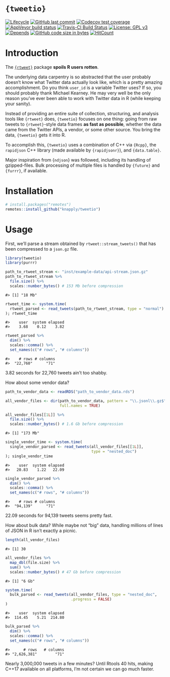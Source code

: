 
<!-- README.Rmd generates README.md. -->

# `{tweetio}`

<!-- badges: start -->

[![Lifecycle](https://img.shields.io/badge/lifecycle-experimental-orange.svg)](https://www.tidyverse.org/lifecycle/#experimental)
[![GitHub last
commit](https://img.shields.io/github/last-commit/knapply/tweetio.svg)](https://github.com/knapply/tweetio/commits/master)
[![Codecov test
coverage](https://codecov.io/gh/knapply/tweetio/branch/master/graph/badge.svg)](https://codecov.io/gh/knapply/tweetio?branch=master)
[![AppVeyor build
status](https://ci.appveyor.com/api/projects/status/github/knapply/tweetio?branch=master&svg=true)](https://ci.appveyor.com/project/knapply/tweetio)
[![Travis-CI Build
Status](https://travis-ci.org/knapply/tweetio.svg?branch=master)](https://travis-ci.org/knapply/tweetio)
[![License: GPL
v3](https://img.shields.io/badge/License-GPLv3-blue.svg)](https://www.gnu.org/licenses/gpl-3.0)
[![Depends](https://img.shields.io/badge/Depends-GNU_R%3E=3.6-blue.svg)](https://www.r-project.org/)
[![GitHub code size in
bytes](https://img.shields.io/github/languages/code-size/knapply/tweetio.svg)](https://github.com/knapply/tweetio)
[![HitCount](http://hits.dwyl.io/knapply/tweetio.svg)](http://hits.dwyl.io/knapply/tweetio)
<!-- badges: end -->

# Introduction

The [`{rtweet}`](https://rtweet.info/) package **spoils R users
rotten**.

The underlying data carpentry is so abstracted that the user probably
doesn’t know what Twitter data actually look like, which is a pretty
amazing accomplishment. Do you think `user_id` is a variable Twitter
uses? If so, you should probably thank Michael Kearney. He may very well
be the only reason you’ve ever been able to work with Twitter data in R
(while keeping your sanity).

Instead of providing an entire suite of collection, structuring, and
analysis tools like `{rtweet}` does, `{tweetio}` focuses on one thing:
going from raw tweets to `{rtweet}`-style data frames **as fast as
possible**, whether the data came from the Twitter APIs, a vendor, or
some other source. You bring the data, `{tweetio}` gets it into R.

To accomplish this, `{tweetio}` uses a combination of C++ via `{Rcpp}`,
the `rapidjson` C++ library (made available by `{rapidjsonr}`), and
`{data.table}`.

Major inspiration from {`ndjson`} was followed, including its handling
of gzipped-files. Bulk processing of multiple files is handled by
`{future}` and `{furrr}`, if available.

# Installation

``` r
# install.packages("remotes")
remotes::install_github("knapply/tweetio")
```

# Usage

First, we’ll parse a stream obtained by `rtweet::stream_tweets()` that
has been compressed to a `json.gz` file.

``` r
library(tweetio)
library(purrr)

path_to_rtweet_stream <- "inst/example-data/api-stream.json.gz"
path_to_rtweet_stream %>%
  file.size() %>% 
  scales::number_bytes() # 153 Mb before compression
```

    #> [1] "18 Mb"

``` r
rtweet_time <- system.time(
  rtweet_parsed <- read_tweets(path_to_rtweet_stream, type = "normal")
); rtweet_time
```

    #>    user  system elapsed 
    #>    3.68    0.12    3.82

``` r
rtweet_parsed %>% 
  dim() %>% 
  scales::comma() %>% 
  set_names(c("# rows", "# columns"))
```

    #>    # rows # columns 
    #>  "22,760"      "71"

3.82 seconds for 22,760 tweets ain’t too shabby.

How about some vendor data?

``` r
path_to_vendor_data <- readRDS("path_to_vendor_data.rds")

all_vendor_files <- dir(path_to_vendor_data, pattern = "\\.jsonl\\.gz$",
                        full.names = TRUE)

all_vendor_files[[1L]] %>% 
  file.size() %>% 
  scales::number_bytes() # 1.6 Gb before compression
```

    #> [1] "173 Mb"

``` r
single_vendor_time <- system.time(
  single_vendor_parsed <- read_tweets(all_vendor_files[[1L]], 
                                      type = "nested_doc")
); single_vendor_time
```

    #>    user  system elapsed 
    #>   20.83    1.22   22.09

``` r
single_vendor_parsed %>% 
  dim() %>% 
  scales::comma() %>% 
  set_names(c("# rows", "# columns"))
```

    #>    # rows # columns 
    #>  "94,139"      "71"

22.09 seconds for 94,139 tweets seems pretty fast.

How about bulk data? While maybe not “big” data, handling millions of
lines of JSON in R isn’t exactly a picnic.

``` r
length(all_vendor_files)
```

    #> [1] 30

``` r
all_vendor_files %>% 
  map_dbl(file.size) %>% 
  sum() %>% 
  scales::number_bytes() # 47 Gb before compression
```

    #> [1] "6 Gb"

``` r
system.time(
  bulk_parsed <- read_tweets(all_vendor_files, type = "nested_doc", 
                             .progress = FALSE)
)
```

    #>    user  system elapsed 
    #>  114.45    5.21  214.80

``` r
bulk_parsed %>% 
  dim() %>% 
  scales::comma() %>% 
  set_names(c("# rows", "# columns"))
```

    #>      # rows   # columns 
    #> "2,626,381"        "71"

Nearly 3,000,000 tweets in a few minutes? Until Rtools 40 hits, making
C++17 available on all platforms, I’m not certain we can go much faster.
